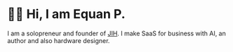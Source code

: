 # 👋🏼 Hi, I am Equan P.

I am a solopreneur and founder of [JIH](https://junwatu.com). I make SaaS for business with AI, an author and also hardware designer.

